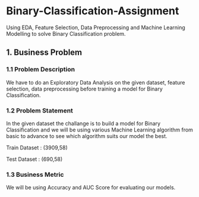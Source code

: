 # Binary-Classification-Assignment
Using EDA, Feature Selection, Data Preprocessing and Machine Learning Modelling to solve Binary Classification problem.

## 1. Business Problem 

### 1.1 Problem Description
We have to do an Exploratory Data Analysis on the given dataset, feature selection, data preprocessing before training a model for Binary Classification.

### 1.2 Problem Statement
In the given dataset the challange is to build a model for Binary Classification and we will be using various Machine Learning algorithm from basic to advance to see which algorithm suits our model the best.

Train Dataset : (3909,58)

Test Dataset : (690,58)

### 1.3 Business Metric
We will be using Accuracy and AUC Score for evaluating our models.
